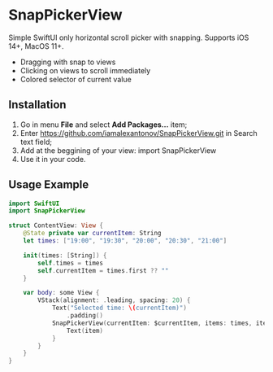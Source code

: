 # SnapPickerView

Simple SwiftUI only horizontal scroll picker with snapping. Supports iOS 14+, MacOS 11+.
- Dragging with snap to views
- Clicking on views to scroll immediately
- Colored selector of current value

## Installation

1. Go in menu **File** and select **Add Packages...** item;
2. Enter https://github.com/iamalexantonov/SnapPickerView.git in Search text field;
3. Add at the beggining of your view:
    import SnapPickerView
4. Use it in your code.

## Usage Example

```swift
import SwiftUI
import SnapPickerView

struct ContentView: View {
    @State private var currentItem: String
    let times: ["19:00", "19:30", "20:00", "20:30", "21:00"]

    init(times: [String]) {
        self.times = times
        self.currentItem = times.first ?? ""
    }

    var body: some View {
        VStack(alignment: .leading, spacing: 20) {
            Text("Selected time: \(currentItem)")
                .padding()
            SnapPickerView(currentItem: $currentItem, items: times, itemWidth: 80, itemHeight: 20, spacing: 80, componentWidth: UIScreen.main.bounds.width, selectorColor: .green) { item in
                Text(item)
            }
        }
    }
}
```
